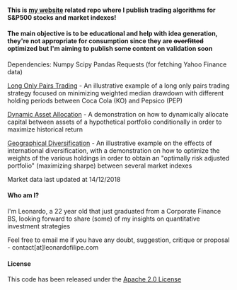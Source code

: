 #### This is [my website](https://www.leonardofilipe.com) related repo where I publish trading algorithms for S&P500 stocks and market indexes!

#### The main objective is to be educational and help with idea generation, they're not appropriate for consumption since they are ~~overfitted~~ optimized but I'm aiming to publish some content on validation soon

Dependencies:
Numpy
Scipy
Pandas
Requests (for fetching Yahoo Finance data)

[Long Only Pairs Trading](PairsTrading.ipynb) - An illustrative example of a long only pairs trading strategy focused on minimizing weighted median drawdown with different holding periods between Coca Cola (KO) and Pepsico (PEP)

[Dynamic Asset Allocation](DynamicAssetAllocation.ipynb) - A demonstration on how to dynamically allocate capital between assets of a hypothetical portfolio conditionally in order to maximize historical return

[Geographical Diversification](GeographicDiversification.ipynb) - An illustrative example on the effects of international diversification, with a demonstration on how to optimize the weights of the various holdings in order to obtain an "optimally risk adjusted portfolio" (maximizing sharpe) between several market indexes

Market data last updated at 14/12/2018

#### Who am I?
I'm Leonardo, a 22 year old that just graduated from a Corporate Finance BS, looking forward to share (some) of my insights on quantitative investment strategies

Feel free to email me if you have any doubt, suggestion, critique or proposal - contact[at]leonardofilipe.com

#### License
This code has been released under the [Apache 2.0 License](LICENSE)
